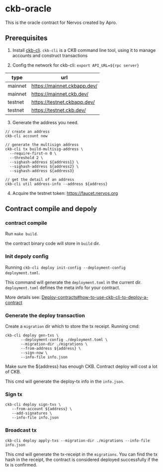 # ckb-oracle

This is the oracle contract for Nervos created by Apro.

## Prerequisites

1. Install [ckb-cli](https://github.com/nervosnetwork/ckb-cli). `ckb-cli` is a CKB command line tool, using it to manage accounts and construct transactions

2. Config the network for ckb-cli: `export API_URL=${rpc server}`

| type    | url                         |
| ------- | --------------------------- |
| mainnet | https://mainnet.ckbapp.dev/ |
| mainnet | https://mainnet.ckb.dev/    |
| testnet | https://testnet.ckbapp.dev/ |
| testnet | https://testnet.ckb.dev/    |

3. Generate the address you need. 
```shell
// create an address
ckb-cli account new

// generate the multisign address
ckb-cli tx build-multisig-address \
  --require-first-n 0 \
  --threshold 2 \
  --sighash-address ${address1} \
  --sighash-address ${address2} \
  --sighash-address ${address3} 
  
// get the detail of an address
ckb-cli util address-info --address ${address}
```
4. Acquire the testnet token: https://faucet.nervos.org


## Contract compile and depoly

### contract compile
Run `make build`.

the contract binary code will store in `build` dir.

### Init depoly config
Running `ckb-cli deploy init-config --deployment-config deployment.toml`.

This command will generate the `deployment.toml` in the current dir.  `deployment.toml` defines the meta info for your contract.

More details see: [Deploy-contracts#how-to-use-ckb-cli-to-deploy-a-contract](https://github.com/nervosnetwork/ckb-cli/wiki/Deploy-contracts#how-to-use-ckb-cli-to-deploy-a-contract)

### Generate the deploy transaction
Create a `migration` dir which to store the tx receipt. Running cmd:
```shell
ckb-cli deploy gen-txs \
       --deployment-config ./deployment.toml \
       --migration-dir ./migrations \
       --from-address ${address} \
       --sign-now \
       --info-file info.json
```
Make sure the ${address} has enough CKB. Contract deploy will cost a lot of CKB. 

This cmd will generate the deploy-tx info in the `info.json`.

### Sign tx
```shell
ckb-cli deploy sign-txs \
   --from-account ${address} \
   --add-signatures \
   --info-file info.json
```

### Broadcast tx
```shell
ckb-cli deploy apply-txs --migration-dir ./migrations --info-file info.json
```
This cmd will generate the tx-receipt in the `migrations`. You can find the tx hash in the receipt, 
the contract is considered deployed successfully if the tx is confirmed.